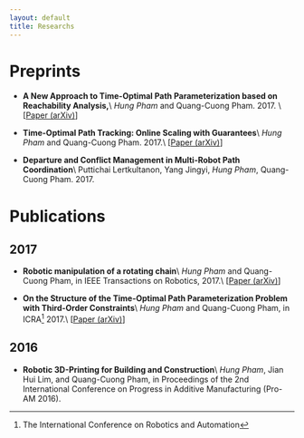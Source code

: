 ```yaml
---
layout: default
title: Researchs
---
```



# Preprints

- **A New Approach to Time-Optimal Path Parameterization based on Reachability Analysis,**\\
  *Hung Pham* and Quang-Cuong Pham. 2017. \\
  [[Paper (arXiv)][1]]

- **Time-Optimal Path Tracking: Online Scaling with Guarantees**\\
  *Hung Pham* and Quang-Cuong Pham. 2017.\\
  [[Paper (arXiv)][2]]

- **Departure and Conflict Management in Multi-Robot Path Coordination**\\
  Puttichai Lertkultanon, Yang Jingyi, *Hung Pham*, Quang-Cuong Pham. 2017.

# Publications

## 2017

- **Robotic manipulation of a rotating chain**\\
  *Hung Pham* and Quang-Cuong Pham, in IEEE Transactions on Robotics, 2017.\\
  [[Paper (arXiv)][4]]

- **On the Structure of the Time-Optimal Path Parameterization Problem
  with Third-Order Constraints**\\
  *Hung Pham* and Quang-Cuong Pham, in ICRA[^1] 2017.\\
[[Paper (arXiv)][3]]

## 2016
- **Robotic 3D-Printing for Building and Construction**\\
*Hung Pham*, Jian Hui Lim, and Quang-Cuong Pham, in Proceedings of the 2nd
International Conference on Progress in Additive Manufacturing (Pro-AM
2016).

[1]: https://arxiv.org/abs/1707.07239
[2]: https://arxiv.org/abs/1709.05101
[3]: https://arxiv.org/abs/1609.05307
[4]: https://arxiv.org/abs/1604.01507

[^1]: The International Conference on Robotics and Automation
